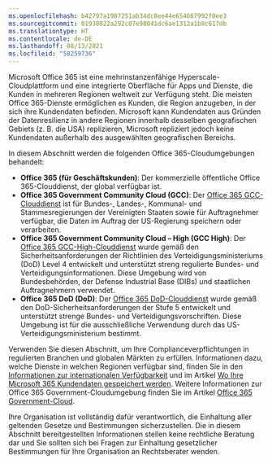 ```yaml
---
ms.openlocfilehash: b42797a1987251ab34dc8ee44e654667992f0ee3
ms.sourcegitcommit: 01938022a292c07e98041dc6ae1312a1b8c617db
ms.translationtype: HT
ms.contentlocale: de-DE
ms.lasthandoff: 08/13/2021
ms.locfileid: "58259736"
---
```

<!-- This file is a part of all Office 365 compliance offering topics. Please coordinate with Robert Mazzoli (robmazz) for any changes.-->

Microsoft Office 365 ist eine mehrinstanzenfähige Hyperscale-Cloudplattform und eine integrierte Oberfläche für Apps und Dienste, die Kunden in mehreren Regionen weltweit zur Verfügung steht. Die meisten Office 365-Dienste ermöglichen es Kunden, die Region anzugeben, in der sich ihre Kundendaten befinden. Microsoft kann Kundendaten aus Gründen der Datenresilienz in andere Regionen innerhalb desselben geografischen Gebiets (z. B. die USA) replizieren, Microsoft repliziert jedoch keine Kundendaten außerhalb des ausgewählten geografischen Bereichs.

In diesem Abschnitt werden die folgenden Office 365-Cloudumgebungen behandelt:

- **Office 365 (für Geschäftskunden)**: Der kommerzielle öffentliche Office 365-Clouddienst, der global verfügbar ist.
- **Office 365 Government Community Cloud (GCC)**: Der [Office 365 GCC-Clouddienst](/office365/servicedescriptions/office-365-platform-service-description/office-365-us-government/gcc) ist für Bundes-, Landes-, Kommunal- und Stammesregierungen der Vereinigten Staaten sowie für Auftragnehmer verfügbar, die Daten im Auftrag der US-Regierung speichern oder verarbeiten.
- **Office 365 Government Community Cloud – High (GCC High)**: Der [Office 365 GCC-High-Clouddienst](/office365/servicedescriptions/office-365-platform-service-description/office-365-us-government/gcc-high-and-dod) wurde gemäß den Sicherheitsanforderungen der Richtlinien des Verteidigungsministeriums (DoD) Level 4 entwickelt und unterstützt streng regulierte Bundes- und Verteidigungsinformationen. Diese Umgebung wird von Bundesbehörden, der Defense Industrial Base (DIBs) und staatlichen Auftragnehmern verwendet.
- **Office 365 DoD (DoD)**: Der [Office 365 DoD-Clouddienst](/office365/servicedescriptions/office-365-platform-service-description/office-365-us-government/gcc-high-and-dod) wurde gemäß den DoD-Sicherheitsanforderungen der Stufe 5 entwickelt und unterstützt strenge Bundes- und Verteidigungsvorschriften. Diese Umgebung ist für die ausschließliche Verwendung durch das US-Verteidigungsministerium bestimmt.

Verwenden Sie diesen Abschnitt, um Ihre Complianceverpflichtungen in regulierten Branchen und globalen Märkten zu erfüllen. Informationen dazu, welche Dienste in welchen Regionen verfügbar sind, finden Sie in den [Informationen zur internationalen Verfügbarkeit](https://products.office.com/business/international-availability) und im Artikel [Wo Ihre Microsoft 365 Kundendaten gespeichert werden](/microsoft-365/enterprise/o365-data-locations). Weitere Informationen zur Office 365 Government-Cloudumgebung finden Sie im Artikel [Office 365 Government-Cloud](/office365/servicedescriptions/office-365-platform-service-description/office-365-us-government/office-365-us-government).

Ihre Organisation ist vollständig dafür verantwortlich, die Einhaltung aller geltenden Gesetze und Bestimmungen sicherzustellen. Die in diesem Abschnitt bereitgestellten Informationen stellen keine rechtliche Beratung dar und Sie sollten sich bei Fragen zur Einhaltung gesetzlicher Bestimmungen für Ihre Organisation an Rechtsberater wenden.

